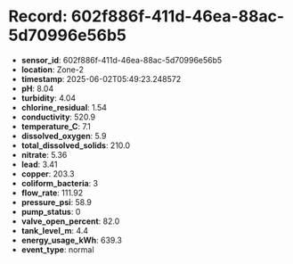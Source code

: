 # Record: 602f886f-411d-46ea-88ac-5d70996e56b5

- **sensor_id**: 602f886f-411d-46ea-88ac-5d70996e56b5
- **location**: Zone-2
- **timestamp**: 2025-06-02T05:49:23.248572
- **pH**: 8.04
- **turbidity**: 4.04
- **chlorine_residual**: 1.54
- **conductivity**: 520.9
- **temperature_C**: 7.1
- **dissolved_oxygen**: 5.9
- **total_dissolved_solids**: 210.0
- **nitrate**: 5.36
- **lead**: 3.41
- **copper**: 203.3
- **coliform_bacteria**: 3
- **flow_rate**: 111.92
- **pressure_psi**: 58.9
- **pump_status**: 0
- **valve_open_percent**: 82.0
- **tank_level_m**: 4.4
- **energy_usage_kWh**: 639.3
- **event_type**: normal